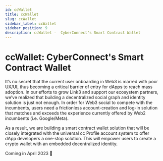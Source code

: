 ```yaml
---
id: ccWallet
title: ccWallet
slug: ccWallet
sidebar_label: ccWallet
sidebar_position: 9
description: ccWallet -  CyberConnect's Smart Contract Wallet
---
```


# ccWallet: CyberConnect's Smart Contract Wallet

It’s no secret that the current user onboarding in Web3 is marred with poor UX/UI, thus becoming a critical barrier of entry for dApps to reach mass adoption. In our efforts to grow Link3 and support our ecosystem partners, we’ve realized that building a decentralized social graph and identity solution is just not enough. In order for Web3 social to compete with the incumbents, users need a frictionless account-creation and log-in solution that matches and exceeds the experience currently offered by Web2 incumbents (i.e. Google/Meta).

As a result, we are building a smart contract wallet solution that will be closely integrated with the universal cc Profile account system to offer dApp developers a one-stop solution. This will empower users to create a crypto wallet with an embedded decentralized identity.

Coming in April 2023 👀
